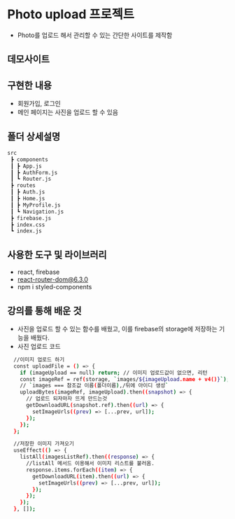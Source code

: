 # Photo upload 프로젝트
-  Photo를 업로드 해서 관리할 수 있는 간단한 사이트를 제작함

## 데모사이트

## 구현한 내용
- 회원가입, 로그인
- 메인 페이지는 사진을 업로드 할 수 있음

## 폴더 상세설명
```bash 
src
 ┣ components
 ┃ ┣ App.js
 ┃ ┣ AuthForm.js
 ┃ ┗ Router.js
 ┣ routes
 ┃ ┣ Auth.js
 ┃ ┣ Home.js
 ┃ ┣ MyProfile.js
 ┃ ┗ Navigation.js
 ┣ firebase.js
 ┣ index.css
 ┗ index.js
```

## 사용한 도구 및 라이브러리
- react, firebase
- react-router-dom@6.3.0
- npm i styled-components

## 강의를 통해 배운 것
- 사진을 업로드 할 수 있는 함수를 배웠고, 이를 firebase의 storage에 저장하는 기능을 배웠다. 
- 사진 업로드 코드 
```bash
  //이미지 업로드 하기
  const uploadFile = () => {
    if (imageUpload == null) return; // 이미지 업로드값이 없으면, 리턴
    const imageRef = ref(storage, `images/${imageUpload.name + v4()}`);
    // `images === 참조값 이름(폴더이름),/뒤에 아이디 생성`
    uploadBytes(imageRef, imageUpload).then((snapshot) => {
      // 업로드 되자마자 뜨게 만드는것
      getDownloadURL(snapshot.ref).then((url) => {
        setImageUrls((prev) => [...prev, url]);
      });
    });
  };

  //저장한 이미지 가져오기 
  useEffect(() => {
    listAll(imagesListRef).then((response) => {
      //listAll 메서드 이용해서 이미지 리스트를 불러옴.
      response.items.forEach((item) => {
        getDownloadURL(item).then((url) => {
          setImageUrls((prev) => [...prev, url]);
        });
      });
    });
  }, []);
```

